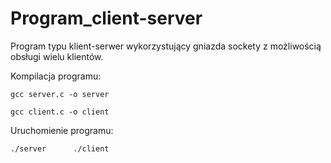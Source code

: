 # Program_client-server

Program typu klient-serwer wykorzystujący gniazda sockety z możliwością obsługi wielu klientów.

Kompilacja programu:
```commandline
gcc server.c -o server
```
```commandline
gcc client.c -o client
```

Uruchomienie programu:
```commandline
./server      ./client
```
